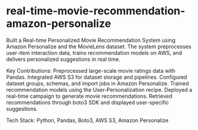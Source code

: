 # real-time-movie-recommendation-amazon-personalize
Built a Real-time Personalized Movie Recommendation System using Amazon Personalize and the MovieLens dataset. The system preprocesses user-item interaction data, trains recommendation models on AWS, and delivers personalized suggestions in real time.

Key Contributions:
Preprocessed large-scale movie ratings data with Pandas.
Integrated AWS S3 for dataset storage and pipelines.
Configured dataset groups, schemas, and import jobs in Amazon Personalize.
Trained recommendation models using the User-Personalization recipe.
Deployed a real-time campaign to generate movie recommendations.
Retrieved recommendations through boto3 SDK and displayed user-specific suggestions.

Tech Stack: Python, Pandas, Boto3, AWS S3, Amazon Personalize
